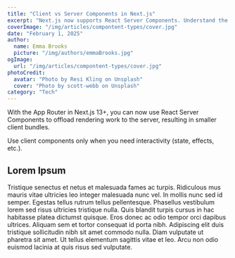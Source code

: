 ```yaml
---
title: "Client vs Server Components in Next.js"
excerpt: "Next.js now supports React Server Components. Understand the difference between client and server components and when to use them. Praesent elementum facilisis leo vel fringilla est ullamcorper eget. At imperdiet dui accumsan sit amet nulla facilities morbi tempus."
coverImage: "/img/articles/compontent-types/cover.jpg"
date: "February 1, 2025"
author:
  name: Emma Brooks
  picture: "/img/authors/emmaBrooks.jpg"
ogImage:
  url: "/img/articles/compontent-types/cover.jpg"
photoCredit:
  avatar: "Photo by Resi Kling on Unsplash"
  cover: "Photo by scott-webb on Unsplash"
category: "Tech"
---
```


With the App Router in Next.js 13+, you can now use React Server Components to offload rendering work to the server, resulting in smaller client bundles.

Use client components only when you need interactivity (state, effects, etc.).


## Lorem Ipsum

Tristique senectus et netus et malesuada fames ac turpis. Ridiculous mus mauris vitae ultricies leo integer malesuada nunc vel. In mollis nunc sed id semper. Egestas tellus rutrum tellus pellentesque. Phasellus vestibulum lorem sed risus ultricies tristique nulla. Quis blandit turpis cursus in hac habitasse platea dictumst quisque. Eros donec ac odio tempor orci dapibus ultrices. Aliquam sem et tortor consequat id porta nibh. Adipiscing elit duis tristique sollicitudin nibh sit amet commodo nulla. Diam vulputate ut pharetra sit amet. Ut tellus elementum sagittis vitae et leo. Arcu non odio euismod lacinia at quis risus sed vulputate.

      